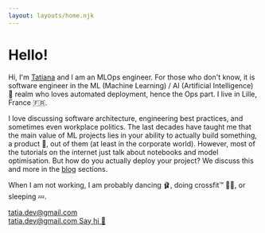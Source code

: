 ```yaml
---
layout: layouts/home.njk
---
```


# Hello!

Hi, I'm <a href="/" rel="me">Tatiana</a> and I am an MLOps engineer. For those who don't know, it is software engineer in the ML (Machine Learning) / AI (Artificial Intelligence) 🤖 realm who loves automated deployment, hence the Ops part. I live in Lille, France 🇫🇷.
 
I love discussing software architecture, engineering best practices, and sometimes even workplace politics. The last decades have taught me that the main value of ML projects lies in your ability to actually build something, a product 👀, out of them (at least in the corporate world). However, most of the tutorials on the internet just talk about notebooks and model optimisation. But how do you actually deploy your project? We discuss this and more in the [blog](/blog) sections.

When I am not working, I am probably dancing 🩰, doing crossfit™️ 🏋️‍♂️, or sleeping 💤.


<div class="contact-btn">
    <a href="mailto:tatia.dev@gmail.com">
        <div class="contact-btn__placeholder">
            <span> tatia.dev@gmail.com</span>
        </div>
        <div class="contact-btn__hover">
            <span>tatia.dev@gmail.com</span>
            <span>Say hi 👋 </span>
        </div>
    </a>
</div>
